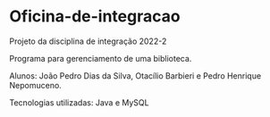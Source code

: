 # Oficina-de-integracao
Projeto da disciplina de integração 2022-2

Programa para gerenciamento de uma biblioteca.

Alunos: João Pedro Dias da Silva, Otacílio Barbieri e Pedro Henrique Nepomuceno.

Tecnologias utilizadas: Java e MySQL
